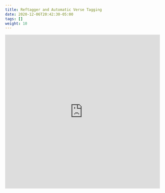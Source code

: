 ```yaml
---
title: Reftagger and Automatic Verse Tagging
date: 2020-12-06T20:42:30-05:00
tags: []
weight: 10
---
```


<iframe width="100%" height="500" src="https://www.youtube.com/embed/ufBqGJRQlfM?list=PLcqAebKsBWy96LntVeZ3bGZXOigC9HKpj" frameborder="0" allow="accelerometer; autoplay; encrypted-media; gyroscope; picture-in-picture" allowfullscreen></iframe>

